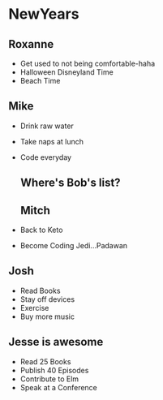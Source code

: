 # NewYears

## Roxanne

* Get used to not being comfortable-haha
* Halloween Disneyland Time
* Beach Time

## Mike

* Drink raw water
* Take naps at lunch
* Code everyday

  ## Where's Bob's list?

  ## Mitch

* Back to Keto
* Become Coding Jedi...Padawan

## Josh

* Read Books
* Stay off devices
* Exercise
* Buy more music

## Jesse is awesome

* Read 25 Books
* Publish 40 Episodes
* Contribute to Elm
* Speak at a Conference
